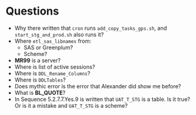 #                 Questions

- Why there written that `cron` runs `add_copy_tasks_gps.sh`, and `start_stg_and_prod.sh` also runs it?
- Where `etl_sas_libnames` from:
	- SAS or Greenplum?
	- Scheme?
- **MR99** is a server?
- Where is list of active sessions?
- Where is `DDL_Rename_Columns`?
- Where is `DDLTables`?
- Does mythic error is the error that Alexander did show me before?
- What is **BL_QUOTE**?
- In Sequence 5.2.7.7.Yes.9 is written that `UAT_T_STG` is a table. Is it true? Or is it a mistake and `UAT_T_STG` is a scheme?